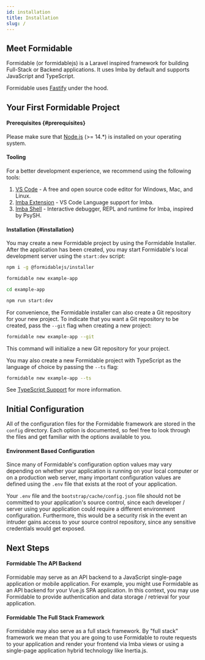 ```yaml
---
id: installation
title: Installation
slug: /
---
```


## Meet Formidable

Formidable (or formidablejs) is a Laravel inspired framework for building Full-Stack or Backend applications. It uses Imba by default and supports JavaScript and TypeScript.

Formidable uses [Fastify](https://www.fastify.io/) under the hood.

## Your First Formidable Project

#### Prerequisites {#prerequisites}
Please make sure that [Node.js](https://nodejs.org/) (>= 14.*) is installed on your operating system.

#### Tooling

For a better development experience, we recommend using the following tools:

1. [VS Code](https://code.visualstudio.com/) - A free and open source code editor for Windows, Mac, and Linux.
2. [Imba Extension](https://marketplace.visualstudio.com/items?itemName=scrimba.vsimba) - VS Code Language support for Imba.
3. [Imba Shell](https://github.com/donaldp/imba-shell) - Interactive debugger, REPL and runtime for Imba, inspired by PsySH.

#### Installation {#installation}

You may create a new Formidable project by using the Formidable Installer. After the application has been created, you may start Formidable's local development server using the `start:dev` script:

```bash
npm i -g @formidablejs/installer

formidable new example-app

cd example-app

npm run start:dev
```

For convenience, the Formidable installer can also create a Git repository for your new project. To indicate that you want a Git repository to be created, pass the `--git` flag when creating a new project:

```bash
formidable new example-app --git
```

This command will initialize a new Git repository for your project.

You may also create a new Formidable project with TypeScript as the language of choice by passing the `--ts` flag:

```bash
formidable new example-app --ts
```

See [TypeScript Support](typescript-support) for more information.

## Initial Configuration

All of the configuration files for the Formidable framework are stored in the `config` directory. Each option is documented, so feel free to look through the files and get familiar with the options available to you.

#### Environment Based Configuration

Since many of Formidable's configuration option values may vary depending on whether your application is running on your local computer or on a production web server, many important configuration values are defined using the `.env` file that exists at the root of your application.

Your `.env` file and the `bootstrap/cache/config.json` file should not be committed to your application's source control, since each developer / server using your application could require a different environment configuration. Furthermore, this would be a security risk in the event an intruder gains access to your source control repository, since any sensitive credentials would get exposed.

## Next Steps

#### Formidable The API Backend

Formidable may serve as an API backend to a JavaScript single-page application or mobile application. For example, you might use Formidable as an API backend for your Vue.js SPA application. In this context, you may use Formidable to provide authentication and data storage / retrieval for your application.

#### Formidable The Full Stack Framework

Formidable may also serve as a full stack framework. By "full stack" framework we mean that you are going to use Formidable to route requests to your application and render your frontend via Imba views or using a single-page application hybrid technology like Inertia.js.